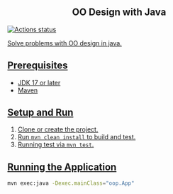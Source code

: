 <a href="#"><img alt="" src="https://raw.githubusercontent.com/lilyhe123/java-oop-practice/main/art/quote1.png"></a>

<h2 align="center">OO Design with Java</h2>

<p align="left">
	<a href="https://github.com/lilyhe123/java-oop-practice/actions/workflows/maven.yml"><img alt="Actions status" src="https://github.com/lilyhe123/java-oop-practice/actions/workflows/maven.yml/badge.svg"</a>
</p>
    
Solve problems with OO design in java.

## Prerequisites
- JDK 17 or later
- Maven

## Setup and Run
1. Clone or create the project.
2. Run `mvn clean install` to build and test.
3. Running test via `mvn test`.

## Running the Application
```bash
mvn exec:java -Dexec.mainClass="oop.App"
